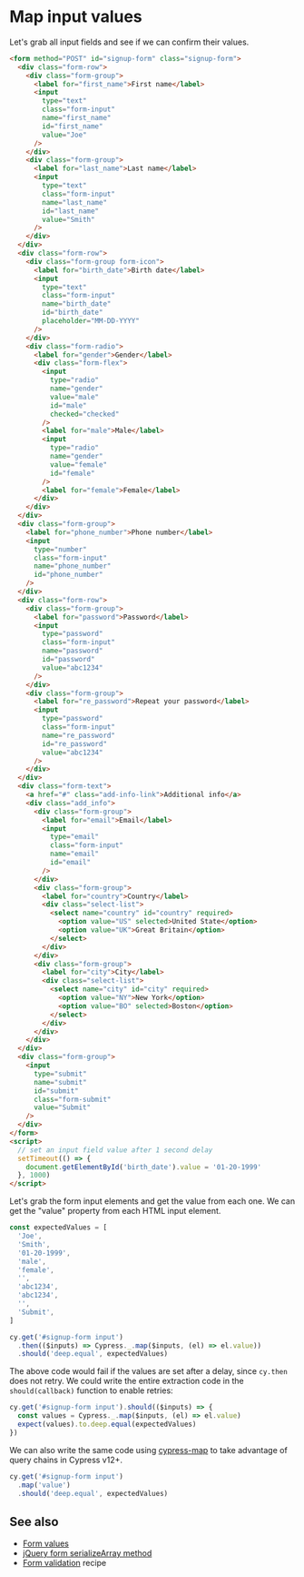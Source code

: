# Map input values

Let's grab all input fields and see if we can confirm their values.

<!-- fiddle Map input values -->

```html hide
<form method="POST" id="signup-form" class="signup-form">
  <div class="form-row">
    <div class="form-group">
      <label for="first_name">First name</label>
      <input
        type="text"
        class="form-input"
        name="first_name"
        id="first_name"
        value="Joe"
      />
    </div>
    <div class="form-group">
      <label for="last_name">Last name</label>
      <input
        type="text"
        class="form-input"
        name="last_name"
        id="last_name"
        value="Smith"
      />
    </div>
  </div>
  <div class="form-row">
    <div class="form-group form-icon">
      <label for="birth_date">Birth date</label>
      <input
        type="text"
        class="form-input"
        name="birth_date"
        id="birth_date"
        placeholder="MM-DD-YYYY"
      />
    </div>
    <div class="form-radio">
      <label for="gender">Gender</label>
      <div class="form-flex">
        <input
          type="radio"
          name="gender"
          value="male"
          id="male"
          checked="checked"
        />
        <label for="male">Male</label>
        <input
          type="radio"
          name="gender"
          value="female"
          id="female"
        />
        <label for="female">Female</label>
      </div>
    </div>
  </div>
  <div class="form-group">
    <label for="phone_number">Phone number</label>
    <input
      type="number"
      class="form-input"
      name="phone_number"
      id="phone_number"
    />
  </div>
  <div class="form-row">
    <div class="form-group">
      <label for="password">Password</label>
      <input
        type="password"
        class="form-input"
        name="password"
        id="password"
        value="abc1234"
      />
    </div>
    <div class="form-group">
      <label for="re_password">Repeat your password</label>
      <input
        type="password"
        class="form-input"
        name="re_password"
        id="re_password"
        value="abc1234"
      />
    </div>
  </div>
  <div class="form-text">
    <a href="#" class="add-info-link">Additional info</a>
    <div class="add_info">
      <div class="form-group">
        <label for="email">Email</label>
        <input
          type="email"
          class="form-input"
          name="email"
          id="email"
        />
      </div>
      <div class="form-group">
        <label for="country">Country</label>
        <div class="select-list">
          <select name="country" id="country" required>
            <option value="US" selected>United State</option>
            <option value="UK">Great Britain</option>
          </select>
        </div>
      </div>
      <div class="form-group">
        <label for="city">City</label>
        <div class="select-list">
          <select name="city" id="city" required>
            <option value="NY">New York</option>
            <option value="BO" selected>Boston</option>
          </select>
        </div>
      </div>
    </div>
  </div>
  <div class="form-group">
    <input
      type="submit"
      name="submit"
      id="submit"
      class="form-submit"
      value="Submit"
    />
  </div>
</form>
<script>
  // set an input field value after 1 second delay
  setTimeout(() => {
    document.getElementById('birth_date').value = '01-20-1999'
  }, 1000)
</script>
```

Let's grab the form input elements and get the value from each one. We can get the "value" property from each HTML input element.

```js
const expectedValues = [
  'Joe',
  'Smith',
  '01-20-1999',
  'male',
  'female',
  '',
  'abc1234',
  'abc1234',
  '',
  'Submit',
]
```

```js skip
cy.get('#signup-form input')
  .then(($inputs) => Cypress._.map($inputs, (el) => el.value))
  .should('deep.equal', expectedValues)
```

The above code would fail if the values are set after a delay, since `cy.then` does not retry. We could write the entire extraction code in the `should(callback)` function to enable retries:

```js
cy.get('#signup-form input').should(($inputs) => {
  const values = Cypress._.map($inputs, (el) => el.value)
  expect(values).to.deep.equal(expectedValues)
})
```

We can also write the same code using [cypress-map](https://github.com/bahmutov/cypress-map) to take advantage of query chains in Cypress v12+.

```js
cy.get('#signup-form input')
  .map('value')
  .should('deep.equal', expectedValues)
```

<!-- fiddle-end -->

## See also

- [Form values](./form-values.md)
- [jQuery form serializeArray method](./form-serialize-array.md)
- [Form validation](./form-validation.md) recipe

